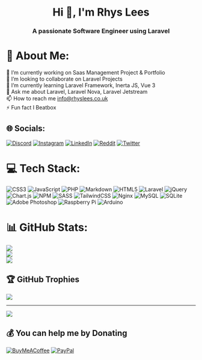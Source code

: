 <h1 align="center">Hi 👋, I'm Rhys Lees</h1>
<h3 align="center">A passionate Software Engineer using Laravel</h3>


# 💫 About Me:
🔭 I’m currently working on Saas Management Project & Portfolio<br>👯 I’m looking to collaborate on Laravel Projects<br>🌱 I’m currently learning Laravel Framework, Inerta JS, Vue 3<br>💬 Ask me about Laravel, Laravel Nova, Laravel Jetstream<br>📫 How to reach me info@rhyslees.co.uk<br>⚡ Fun fact I Beatbox


## 🌐 Socials:
[![Discord](https://img.shields.io/badge/Discord-%237289DA.svg?logo=discord&logoColor=white)](htttps://discord.gg/https://discord.gg/ahv3zSwvV8) [![Instagram](https://img.shields.io/badge/Instagram-%23E4405F.svg?logo=Instagram&logoColor=white)](https://instagram.com/rhyslees_dev) [![LinkedIn](https://img.shields.io/badge/LinkedIn-%230077B5.svg?logo=linkedin&logoColor=white)](https://linkedin.com/in/rhys-lees) [![Reddit](https://img.shields.io/badge/Reddit-%23FF4500.svg?logo=Reddit&logoColor=white)](https://reddit.com/user/NanoCellMusic) [![Twitter](https://img.shields.io/badge/Twitter-%231DA1F2.svg?logo=Twitter&logoColor=white)](https://twitter.com/RhysLeesDev) 

# 💻 Tech Stack:
![CSS3](https://img.shields.io/badge/css3-%231572B6.svg?style=for-the-badge&logo=css3&logoColor=white) ![JavaScript](https://img.shields.io/badge/javascript-%23323330.svg?style=for-the-badge&logo=javascript&logoColor=%23F7DF1E) ![PHP](https://img.shields.io/badge/php-%23777BB4.svg?style=for-the-badge&logo=php&logoColor=white) ![Markdown](https://img.shields.io/badge/markdown-%23000000.svg?style=for-the-badge&logo=markdown&logoColor=white) ![HTML5](https://img.shields.io/badge/html5-%23E34F26.svg?style=for-the-badge&logo=html5&logoColor=white) ![Laravel](https://img.shields.io/badge/laravel-%23FF2D20.svg?style=for-the-badge&logo=laravel&logoColor=white) ![jQuery](https://img.shields.io/badge/jquery-%230769AD.svg?style=for-the-badge&logo=jquery&logoColor=white) ![Chart.js](https://img.shields.io/badge/chart.js-F5788D.svg?style=for-the-badge&logo=chart.js&logoColor=white) ![NPM](https://img.shields.io/badge/NPM-%23000000.svg?style=for-the-badge&logo=npm&logoColor=white) ![SASS](https://img.shields.io/badge/SASS-hotpink.svg?style=for-the-badge&logo=SASS&logoColor=white) ![TailwindCSS](https://img.shields.io/badge/tailwindcss-%2338B2AC.svg?style=for-the-badge&logo=tailwind-css&logoColor=white) ![Nginx](https://img.shields.io/badge/nginx-%23009639.svg?style=for-the-badge&logo=nginx&logoColor=white) ![MySQL](https://img.shields.io/badge/mysql-%2300f.svg?style=for-the-badge&logo=mysql&logoColor=white) ![SQLite](https://img.shields.io/badge/sqlite-%2307405e.svg?style=for-the-badge&logo=sqlite&logoColor=white) ![Adobe Photoshop](https://img.shields.io/badge/adobephotoshop-%2331A8FF.svg?style=for-the-badge&logo=adobephotoshop&logoColor=white) ![Raspberry Pi](https://img.shields.io/badge/-RaspberryPi-C51A4A?style=for-the-badge&logo=Raspberry-Pi) ![Arduino](https://img.shields.io/badge/-Arduino-00979D?style=for-the-badge&logo=Arduino&logoColor=white)
# 📊 GitHub Stats:
![](https://github-readme-stats.vercel.app/api?username=RhysLees&theme=dark&hide_border=true&include_all_commits=true&count_private=true)<br/>
![](https://github-readme-streak-stats.herokuapp.com/?user=RhysLees&theme=dark&hide_border=true)<br/>
![](https://github-readme-stats.vercel.app/api/top-langs/?username=RhysLees&theme=dark&hide_border=true&include_all_commits=true&count_private=true&layout=compact)

## 🏆 GitHub Trophies
![](https://github-profile-trophy.vercel.app/?username=RhysLees&theme=flat&no-frame=false&no-bg=true&margin-w=4)

---
[![](https://visitcount.itsvg.in/api?id=RhysLees&icon=0&color=7)](https://visitcount.itsvg.in)

  ## 💰 You can help me by Donating
  [![BuyMeACoffee](https://img.shields.io/badge/Buy%20Me%20a%20Coffee-ffdd00?style=for-the-badge&logo=buy-me-a-coffee&logoColor=black)](https://buymeacoffee.com/rhysleesdev) [![PayPal](https://img.shields.io/badge/PayPal-00457C?style=for-the-badge&logo=paypal&logoColor=white)](https://paypal.me/rhyslees) 

  <!-- Proudly created with GPRM ( https://gprm.itsvg.in ) -->
  
